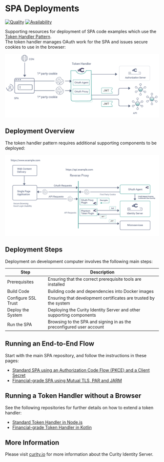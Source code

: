 # SPA Deployments

[![Quality](https://img.shields.io/badge/quality-demo-red)](https://curity.io/resources/code-examples/status/)
[![Availability](https://img.shields.io/badge/availability-source-blue)](https://curity.io/resources/code-examples/status/)

Supporting resources for deployment of SPA code examples which use the [Token Handler Pattern](https://curity.io/resources/learn/the-token-handler-pattern/).\
The token handler manages OAuth work for the SPA and issues secure cookies to use in the browser:

![Logical Components](/images/logical-components.png)

## Deployment Overview

The token handler pattern requires additional supporting components to be deployed:

![Deployed Components](/images/deployed-components.png)

## Deployment Steps

Deployment on development computer involves the following main steps:

| Step | Description |
| ---- | ----------- |
| Prerequisites | Ensuring that the correct prerequisite tools are installed |
| Build Code | Building code and dependencies into Docker images |
| Configure SSL Trust | Ensuring that development certificates are trusted by the system |
| Deploy the System | Deploying the Curity Identity Server and other supporting components |
| Run the SPA | Browsing to the SPA and signing in as the preconfigured user account |

## Running an End-to-End Flow

Start with the main SPA repository, and follow the instructions in these pages:

- [Standard SPA using an Authorization Code Flow (PKCE) and a Client Secret](https://github.com/curityio/web-oauth-via-bff/doc/Standard.md)
- [Financial-grade SPA using Mutual TLS, PAR and JARM](https://github.com/curityio/web-oauth-via-bff/doc/Financial.md)

## Running a Token Handler without a Browser

See the following repositories for further details on how to extend a token handler:

- [Standard Token Handler in Node.js](https://github.com/curityio/token-handler-node-express)
- [Financial-grade Token Handler in Kotlin](https://github.com/curityio/token-handler-kotlin-spring-fapi)

## More Information

Please visit [curity.io](https://curity.io/) for more information about the Curity Identity Server.
